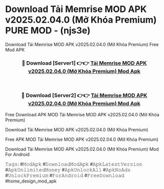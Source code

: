 # Download Tải Memrise MOD APK v2025.02.04.0 (Mở Khóa Premium) PURE MOD - (njs3e)
Download Tải Memrise MOD APK v2025.02.04.0 (Mở Khóa Premium) Free Mod APK

<div align="center">
<h3>🔴 Download [Server1] 👉👉 <a href="https://apk-comot.site?title=Tải_Memrise_MOD_APK_v2025.02.04.0_(Mở_Khóa_Premium)">Tải Memrise MOD APK v2025.02.04.0 (Mở Khóa Premium) Mod Apk</a></h3><br>

<h3>🔴 Download [Server2] 👉👉 <a href="https://apk-comot.site?title=Tải_Memrise_MOD_APK_v2025.02.04.0_(Mở_Khóa_Premium)">Tải Memrise MOD APK v2025.02.04.0 (Mở Khóa Premium) Mod Apk</a></h3>
</div>


Free Download APK MOD Tải Memrise MOD APK v2025.02.04.0 (Mở Khóa Premium)

Download Tải Memrise MOD APK v2025.02.04.0 (Mở Khóa Premium) 

Free APK MOD Tải Memrise MOD APK v2025.02.04.0 (Mở Khóa Premium) 

Download Tải Memrise MOD APK v2025.02.04.0 (Mở Khóa Premium) Mod For Android

𝚃𝚊𝚐𝚜: #𝙼𝚘𝚍𝙰𝚙𝚔 #𝙳𝚘𝚠𝚗𝚕𝚘𝚊𝚍𝙼𝚘𝚍𝙰𝚙𝚔 #𝙰𝚙𝚔𝙻𝚊𝚝𝚎𝚜𝚝𝚅𝚎𝚛𝚜𝚒𝚘𝚗 #𝙰𝚙𝚔𝚄𝚗𝚕𝚒𝚖𝚒𝚝𝚎𝚍𝙼𝚘𝚗𝚎𝚢 #𝙰𝚙𝚔𝚄𝚗𝚕𝚘𝚌𝚔𝙰𝚕𝚕 #𝙰𝚙𝚔𝙽𝚘𝙰𝚍𝚜 #𝚄𝚗𝚕𝚘𝚌𝚔𝙿𝚛𝚎𝚖𝚒𝚞𝚖 #𝙵𝚘𝚛𝙰𝚗𝚍𝚛𝚘𝚒𝚍 #𝙵𝚛𝚎𝚎𝙳𝚘𝚠𝚗𝚕𝚘𝚊𝚍 #home_design_mod_apk